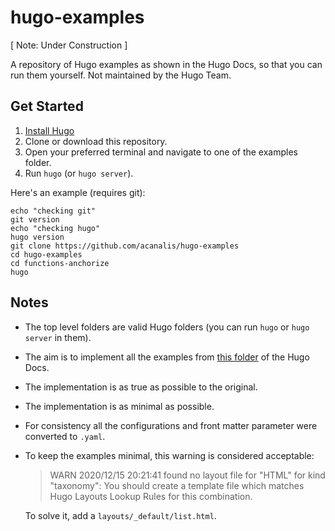 # hugo-examples

[ Note: Under Construction ]

A repository of Hugo examples as shown in the Hugo Docs, so that you can run them yourself. Not maintained by the Hugo Team.

## Get Started 

1. [Install Hugo](https://gohugo.io/getting-started/installing/)
2. Clone or download this repository.
3. Open your preferred terminal and navigate to one of the examples folder.
4. Run `hugo` (or `hugo server`).

Here's an example (requires git): 

```console
echo "checking git"
git version 
echo "checking hugo"
hugo version
git clone https://github.com/acanalis/hugo-examples
cd hugo-examples
cd functions-anchorize
hugo
```

## Notes

* The top level folders are valid Hugo folders (you can run `hugo` or `hugo server` in them).
* The aim is to implement all the examples from [this folder](https://github.com/gohugoio/hugoDocs/tree/master/content/en) of the Hugo Docs.
* The implementation is as true as possible to the original.
* The implementation is as minimal as possible.
* For consistency all the configurations and front matter parameter were converted to `.yaml`.  
* To keep the examples minimal, this warning is considered acceptable:
    > WARN 2020/12/15 20:21:41 found no layout file for "HTML" for kind "taxonomy": You should create a template file which matches Hugo Layouts Lookup Rules for this combination.
    
    To solve it, add a `layouts/_default/list.html`. 

